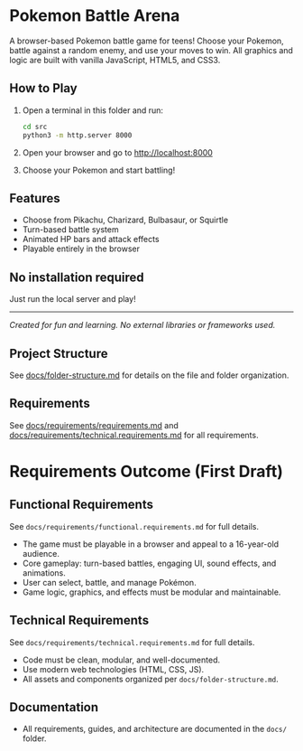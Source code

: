 # Pokemon Battle Arena

A browser-based Pokemon battle game for teens! Choose your Pokemon, battle against a random enemy, and use your moves to win. All graphics and logic are built with vanilla JavaScript, HTML5, and CSS3.

## How to Play

1. Open a terminal in this folder and run:

   ```bash
   cd src
   python3 -m http.server 8000
   ```

2. Open your browser and go to [http://localhost:8000](http://localhost:8000)

3. Choose your Pokemon and start battling!

## Features
- Choose from Pikachu, Charizard, Bulbasaur, or Squirtle
- Turn-based battle system
- Animated HP bars and attack effects
- Playable entirely in the browser

## No installation required
Just run the local server and play!

---

*Created for fun and learning. No external libraries or frameworks used.*

## Project Structure
See [docs/folder-structure.md](docs/folder-structure.md) for details on the file and folder organization.

## Requirements
See [docs/requirements/requirements.md](docs/requirements/requirements.md) and [docs/requirements/technical.requirements.md](docs/requirements/technical.requirements.md) for all requirements.
# Requirements Outcome (First Draft)

## Functional Requirements
See `docs/requirements/functional.requirements.md` for full details.

- The game must be playable in a browser and appeal to a 16-year-old audience.
- Core gameplay: turn-based battles, engaging UI, sound effects, and animations.
- User can select, battle, and manage Pokémon.
- Game logic, graphics, and effects must be modular and maintainable.

## Technical Requirements
See `docs/requirements/technical.requirements.md` for full details.

- Code must be clean, modular, and well-documented.
- Use modern web technologies (HTML, CSS, JS).
- All assets and components organized per `docs/folder-structure.md`.

## Documentation
- All requirements, guides, and architecture are documented in the `docs/` folder.
